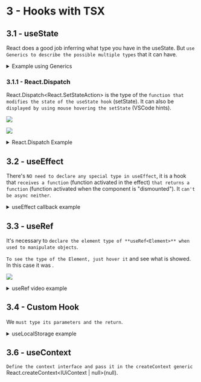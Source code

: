 # 3 - Hooks with TSX

## 3.1 - useState

React does a good job inferring what type you have in the useState. But `use Generics to describe the possible multiple types` that it can have.

<details>
<summary>Example using Generics</summary>

```ts
//App.tsx
import React from "react";

function user() {
  return {
    name: "Eduardo",
    profession: "Developer",
  };
}

type User = {
  name: string;
  profession: string;
};

function App() {
  //Generics
  const [data, setData] = React.useState<null | User>(null);

  React.useEffect(() => {
    setTimeout(() => {
      setData(user());
    }, 1000);
  }, []);

  return (
    <div>
      {data && (
        <div>
          {data.name}: {data.profession}
        </div>
      )}
    </div>
  );
}

export default App;
```

</details>

### 3.1.1 - React.Dispatch

React.Dispatch<React.SetStateAction<type>> is the type of the `function that modifies the state of the useState hook` (setState). It can also be `displayed by using mouse hovering the setState` (VSCode hints).

![](https://i.imgur.com/FcwP1pU.png)

![](https://i.imgur.com/ZkjiDkl.png)

<details>
<summary>React.Dispatch Example</summary>

```ts
//App.tsx
import React from "react";
import Button from "./Button";

function App() {
  const [total, setTotal] = React.useState(0);

  return (
    <div>
      <p>Total: {total}</p>
      <Button increment={setTotal} />
    </div>
  );
}

export default App;
```

```ts
// Button.tsx
import React from 'react';

type Button = {
   increment: React.Dispatch<React.SetStateAction<number>>;
};

const Button = ({ increment }: Button) => {
   return (
     <button onClick={() => increment((total) => total + 1)}>
       Increment
     </button>
   );
};

export defaultButton;
```

</details>

## 3.2 - useEffect

There's `NO need to declare any special type in useEffect`, it is a hook that `receives a function` (function activated in the effect) `that returns a function` (function activated when the component is "dismounted"). It `can't be async neither`.

<details>
<summary>useEffect callback example</summary>

```ts
// App.tsx
import React, { useEffect } from "react";

function App() {
  // useEffect(() => {
  //   console.log('mounted');

  //   return () => {
  //     console.log('dismounted');
  //   }
  // }, [])

  //it's the same thing as the first commented example, a ready function that will used with some effect
  const useEffectCallback = () => {
    console.log("mounted");

    return () => {
      console.log("dismounted");
    };
  };

  useEffect(useEffectCallback, []);

  return (
    <>
      <p>see console.log</p>
    </>
  );
}

export default App;
```

</details>

## 3.3 - useRef

It's necessary to `declare the element type of **useRef<Element>** when used to manipulate objects`.

`To see the type of the Element, just hover it` and see what is showed. In this case it was <HTMLVideoElement>.

![](https://i.imgur.com/OKIRkE4.png)

<details>
<summary>useRef video example</summary>

```ts
// App.tsx
import React, { useEffect, useRef } from "react";
import videoSrc from "./video.mp4";

function App() {
  const video = useRef<HTMLVideoElement>(null);

  useEffect(() => {
    console.log(video.current);
  }, []);

  return (
    <>
      <div className="flex">
        <button onClick={() => video.current?.play()}>Play</button>
        <button onClick={() => video.current?.pause()}>Pause</button>
      </div>
      <video controls ref={video} src={videoSrc}></video>
    </>
  );
}

export default App;
```

</details>

## 3.4 - Custom Hook

We `must type its parameters and the return`.

<details>
<summary>useLocalStorage example</summary>

```ts
// App.tsx
import React, { useEffect, useRef } from "react";
import videoSrc from "./video.mp4";
import useLocalStorage from "./useLocalStorage";

function App() {
  const video = useRef<HTMLVideoElement>(null);

  const [volume, setVolume] = useLocalStorage("volume", "0");

  useEffect(() => {
    if (!video.current) return;
    const n = Number(volume);
    if (n >= 0 && n <= 1) video.current.volume = n;
  }, [volume]);

  return (
    <>
      {volume}
      <div className="flex">
        <button onClick={() => setVolume("0")}>0</button>
        <button onClick={() => setVolume("0.5")}>50</button>
        <button onClick={() => setVolume("1")}>100</button>
      </div>
      <video controls ref={video} src={videoSrc}></video>
    </>
  );
}

export default App;
```

```ts
// useLocalStorage.tsx
import React, { useEffect, useState } from "react";

//define the parameters and also the return beside the ":"
const useLocalStorage = (
  key: string,
  initial: string
): [string, React.Dispatch<React.SetStateAction<string>>] => {
  const [state, setState] = useState(() => {
    const local = window.localStorage.getItem(key);
    return local ? local : initial;
  });

  useEffect(() => {
    window.localStorage.setItem(key, state);
  }, [state, key]);

  // it's also possible to define the return using as const as below
  // return [state, setState] as const;

  return [state, setState];
};

export default useLocalStorage;
```

</details>

## 3.6 - useContext

`Define the context interface and pass it in the createContext generic` React.createContext<IUiContext | null>(null).